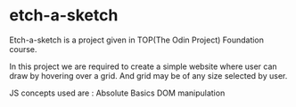 # etch-a-sketch
Etch-a-sketch is a project given in TOP(The Odin Project) Foundation course.

In this project we are required to create a simple website where user can draw by hovering over a grid. And grid may be of any size selected by user.

JS concepts used are :
Absolute Basics
DOM manipulation
